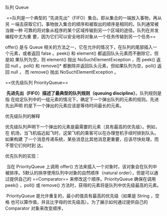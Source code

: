 队列 Queue

​		==队列是一个典型的 “先进先出”（FIFO）集合。即从集合的一端放入事物，再从另 一端去获取它们，事物放入集合的顺序和被取出的顺序是相同的。队列通常被当做一种 可靠的将对象从程序的某个区域传输到另一个区域的途径。队列在并发编程中尤为重 要，因为它们可以安全地将对象从一个任务传输到另一个任务==

offer() 是与 Queue 相关的方法之一，它在允许的情况下，在队列的尾部插入一 个元素，或者返回 false 。peek() 和 element() 都返回队头元素而不删除它，但是如 果队列为空，则 element() 抛出 NoSuchElementException ，而 peek() 返回 null 。poll() 和 remove()* 都删除并返回队头元素，但如果队列为空，poll() 返回 null ， 而 remove() 抛出 NoSuchElementException 。

==优先级队列 PriorityQueue==

​		**先进先出（FIFO）描述了最典型的队列规则（queuing discipline）**。队列规则是指 在给定队列中的一组元素的情况下，确定下一个弹出队列的元素的规则。先进先出声明 的是下一个弹出的元素应该是等待时间最长的元素。

优先级队列的解释

​		优先级队列声明下一个弹出的元素是最需要的元素（具有最高的优先级）。例如，在 机场，当飞机临近起飞时，这架飞机的乘客可以在办理登机手续时排到队头。如果构建 了一个消息传递系统，某些消息比其他消息更重要，应该尽快处理，而不管它们何时到 达。

优先队列的实现：

​	当在 PriorityQueue 上调用 offer() 方法来插入一个对象时，该对象会在队列中 被排序。5默认的排序使用队列中对象的自然顺序（natural order），但是可以通过提供自己的 ==Comparator== 来修改这个顺序。PriorityQueue 确保在调用 peek() ，poll() 或 remove() 方法时，获得的元素将是队列中优先级最高的元素。

​		PriorityQueue 是允许重复的，最小的值具有最高的优先级（如果是 String ，空格 也可以算作值，并且比字母的优先级高）。为了展示如何通过提供自己的 Comparator 对象来改变顺序，